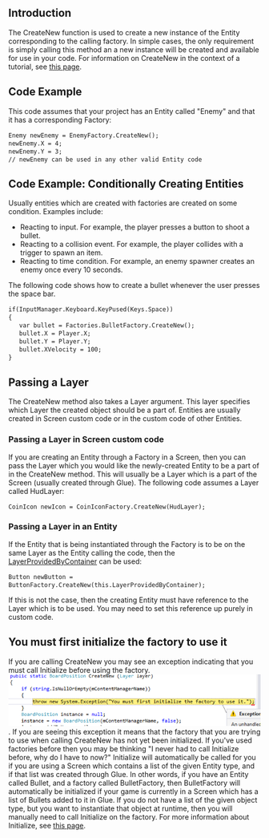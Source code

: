 ## Introduction

The CreateNew function is used to create a new instance of the Entity corresponding to the calling factory. In simple cases, the only requirement is simply calling this method an a new instance will be created and available for use in your code. For information on CreateNew in the context of a tutorial, see [this page](/frb/docs/index.php?title=Glue:Tutorials:Entities_Created_by_Other_Entities#Using_the_Factory_in_code.md "Glue:Tutorials:Entities Created by Other Entities").

## Code Example

This code assumes that your project has an Entity called "Enemy" and that it has a corresponding Factory:

    Enemy newEnemy = EnemyFactory.CreateNew();
    newEnemy.X = 4;
    newEnemy.Y = 3;
    // newEnemy can be used in any other valid Entity code

## Code Example: Conditionally Creating Entities

Usually entities which are created with factories are created on some condition. Examples include:

-   Reacting to input. For example, the player presses a button to shoot a bullet.
-   Reacting to a collision event. For example, the player collides with a trigger to spawn an item.
-   Reacting to time condition. For example, an enemy spawner creates an enemy once every 10 seconds.

The following code shows how to create a bullet whenever the user presses the space bar.

    if(InputManager.Keyboard.KeyPused(Keys.Space))
    {
       var bullet = Factories.BulletFactory.CreateNew();
       bullet.X = Player.X;
       bullet.Y = Player.Y;
       bullet.XVelocity = 100;
    }

## Passing a Layer

The CreateNew method also takes a Layer argument. This layer specifies which Layer the created object should be a part of. Entities are usually created in Screen custom code or in the custom code of other Entities.

### Passing a Layer in Screen custom code

If you are creating an Entity through a Factory in a Screen, then you can pass the Layer which you would like the newly-created Entity to be a part of in the CreateNew method. This will usually be a Layer which is a part of the Screen (usually created through Glue). The following code assumes a Layer called HudLayer:

    CoinIcon newIcon = CoinIconFactory.CreateNew(HudLayer);

### Passing a Layer in an Entity

If the Entity that is being instantiated through the Factory is to be on the same Layer as the Entity calling the code, then the [LayerProvidedByContainer](/frb/docs/index.php?title=Glue:Reference:Entities:LayerProvidedByContainer.md "Glue:Reference:Entities:LayerProvidedByContainer") can be used:

    Button newButton = ButtonFactory.CreateNew(this.LayerProvidedByContainer);

If this is not the case, then the creating Entity must have reference to the Layer which is to be used. You may need to set this reference up purely in custom code.

## You must first initialize the factory to use it

If you are calling CreateNew you may see an exception indicating that you must call Initialize before using the factory. ![CreateNewException.PNG](/media/migrated_media-CreateNewException.PNG). If you are seeing this exception it means that the factory that you are trying to use when calling CreateNew has not yet been initialized. If you've used factories before then you may be thinking "I never had to call Initialize before, why do I have to now?" Initialize will automatically be called for you if you are using a Screen which contains a list of the given Entity type, and if that list was created through Glue. In other words, if you have an Entity called Bullet, and a factory called BulletFactory, then BulletFactory will automatically be initialized if your game is currently in a Screen which has a list of Bullets added to it in Glue. If you do not have a list of the given object type, but you want to instantiate that object at runtime, then you will manually need to call Initialize on the factory. For more information about Initialize, see [this page](/frb/docs/index.php?title=Glue:Reference:Factory:Initialize.md "Glue:Reference:Factory:Initialize").
